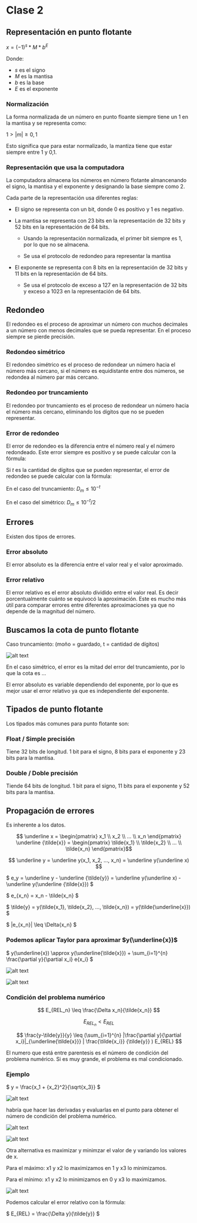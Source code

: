 # Clase 2

## Representación en punto flotante

$x = (-1)^s * M * b^E$

Donde:

- $s$ es el signo
- $M$ es la mantisa
- $b$ es la base
- $E$ es el exponente

### Normalización

La forma normalizada de un número en punto floante siempre tiene un 1 en la mantisa y se representa como:

$1 > |m| \geq 0,1$

Esto significa que para estar normalizado, la mantiza tiene que estar siempre entre 1 y 0,1.

### Representación que usa la computadora

La computadora almacena los números en número flotante almancenando el signo, la mantisa y el exponente y designando la base siempre como 2.

Cada parte de la representación usa diferentes reglas:

- El signo se representa con un bit, donde 0 es positivo y 1 es negativo.

- La mantisa se representa con 23 bits en la representación de 32 bits y 52 bits en la representación de 64 bits.

  - Usando la representación normalizada, el primer bit siempre es 1, por lo que no se almacena.

  - Se usa el protocolo de redondeo para representar la mantisa

- El exponente se representa con 8 bits en la representación de 32 bits y 11 bits en la representación de 64 bits.

  - Se usa el protocolo de exceso a 127 en la representación de 32 bits y exceso a 1023 en la representación de 64 bits.

## Redondeo

El redondeo es el proceso de aproximar un número con muchos decimales a un número con menos decimales que se pueda representar. En el proceso siempre se pierde precisión.

### Redondeo simétrico

El redondeo simétrico es el proceso de redondear un número hacia el número más cercano, si el número es equidistante entre dos números, se redondea al número par más cercano.

### Redondeo por truncamiento

El redondeo por truncamiento es el proceso de redondear un número hacia el número más cercano, eliminando los dígitos que no se pueden representar.

### Error de redondeo

El error de redondeo es la diferencia entre el número real y el número redondeado. Este error siempre es positivo y se puede calcular con la fórmula:

Si $t$ es la cantidad de dígitos que se pueden representar, el error de redondeo se puede calcular con la fórmula:

En el caso del truncamiento: $D_m \leq 10^{-t}$

En el caso del simétrico: $D_m \leq 10^{-t} /2$

## Errores

Existen dos tipos de errores.

### Error absoluto

El error absoluto es la diferencia entre el valor real y el valor aproximado.

### Error relativo

El error relativo es el error absoluto dividido entre el valor real. Es decir porcentualmente cuánto se equivocó la aproximación. Este es mucho más útil para comparar errores entre diferentes aproximaciones ya que no depende de la magnitud del número.

## Buscamos la cota de punto flotante

Caso truncamiento: (moño = guardado, t = cantidad de dígitos)

<!-- pasar a latex -->

![alt text](cota_truncamiento.png)

En el caso simétrico, el error es la mitad del error del truncamiento, por lo que la cota es ...

El error absoluto es variable dependiendo del exponente, por lo que es mejor usar el error relativo ya que es independiente del exponente.

## Tipados de punto flotante

Los tipados más comunes para punto flotante son:

### Float / Simple precisión

Tiene 32 bits de longitud. 1 bit para el signo, 8 bits para el exponente y 23 bits para la mantisa.

### Double / Doble precisión

Tiende 64 bits de longitud. 1 bit para el signo, 11 bits para el exponente y 52 bits para la mantisa.

## Propagación de errores

Es inherente a los datos.

$$ \underline x = \begin{pmatrix} x_1 \\ x_2 \\ ... \\ x_n \end{pmatrix} \underline {\tilde{x}} = \begin{pmatrix} \tilde{x_1} \\ \tilde{x_2} \\ ... \\ \tilde{x_n} \end{pmatrix}$$

$$ \underline y = \underline y(x_1, x_2, ..., x_n) = \underline y(\underline x) $$

$ e_y = \underline y - \underline {\tilde{y}} = \underline y(\underline x) - \underline y(\underline {\tilde{x}}) $

$ e_{x_n} = x_n - \tilde{x_n} $

$ \tilde{y} = y(\tilde{x_1}, \tilde{x_2}, ..., \tilde{x_n}) = y(\tilde{\underline{x}}) $

$ |e_{x_n}| \leq \Delta{x_n} $

### Podemos aplicar Taylor para aproximar $y(\underline{x})$

$ y(\underline{x}) \approx y(\underline{\tilde{x}}) + \sum_{i=1}^{n} \frac{\partial y}{\partial x_i} e{x_i} $

![alt text](taylor.png)

![alt text](image-1.png)

### Condición del problema numérico

$$ E_{REL_n} \leq \frac{\Delta x_n}{\tilde{x_n}} $$

$$ E_{REL_n} < E_{REL} $$

$$ \frac{y-\tilde{y}}{y} \leq (\sum_{i=1}^{n} |\frac{\partial y}{\partial x_i}|_{\underline{\tilde{x}}} |  \frac{\tilde{x_i}} {\tilde{y}} ) E_{REL} $$

El numero que está entre parentesis es el número de condición del problema numérico. Si es muy grande, el problema es mal condicionado.

### Ejemplo

$ y = \frac{x_1 + {x_2}^2}{\sqrt{x_3}} $

![alt text](image-2.png)

habría que hacer las derivadas y evaluarlas en el punto para obtener el número de condición del problema numérico.

![alt text](image-3.png)

![alt text](image-5.png)

Otra alternativa es maximizar y minimzar el valor de y variando los valores de x.

Para el máximo: x1 y x2 lo maximizamos en 1 y x3 lo minimizamos.

Para el mínimo: x1 y x2 lo minimizamos en 0 y x3 lo maximizamos.

![alt text](image-7.png)

Podemos calcular el error relativo con la fórmula:

$ E_{REL} = \frac{\Delta y}{\tilde{y}} $
